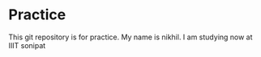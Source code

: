 # Practice
This git repository is for practice.
My name is nikhil. I am studying now at IIIT sonipat
